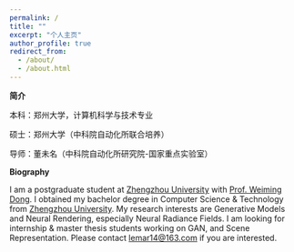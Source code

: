 ```yaml
---
permalink: /
title: ""
excerpt: "个人主页"
author_profile: true
redirect_from: 
  - /about/
  - /about.html
---
```



**简介**

本科：郑州大学，计算机科学与技术专业

硕士：郑州大学（中科院自动化所联合培养）

导师：董未名（中科院自动化所研究院-国家重点实验室）



**Biography**

I am a postgraduate student at [Zhengzhou University](https://www.mpi-inf.mpg.de/departments/visual-computing-and-artificial-intelligence) with [Prof. Weiming Dong](https://people.mpi-inf.mpg.de/~theobalt/). I obtained my bachelor degree in Computer Science & Technology from [Zhengzhou University](https://www.uestc.edu.cn/). My research interests are Generative Models and Neural Rendering, especially Neural Radiance Fields.
I am looking for internship & master thesis students working on GAN, and Scene Representation. Please contact lemar14@163.com if you are interested.

